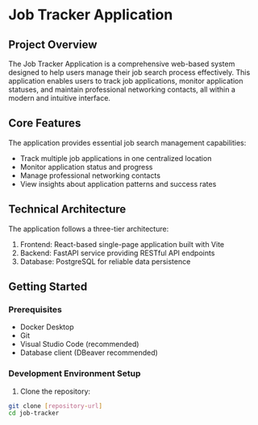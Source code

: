 # Job Tracker Application

## Project Overview
The Job Tracker Application is a comprehensive web-based system designed to help users manage their job search process effectively. This application enables users to track job applications, monitor application statuses, and maintain professional networking contacts, all within a modern and intuitive interface.

## Core Features
The application provides essential job search management capabilities:
- Track multiple job applications in one centralized location
- Monitor application status and progress
- Manage professional networking contacts
- View insights about application patterns and success rates

## Technical Architecture
The application follows a three-tier architecture:

1. Frontend: React-based single-page application built with Vite
2. Backend: FastAPI service providing RESTful API endpoints
3. Database: PostgreSQL for reliable data persistence

## Getting Started

### Prerequisites
- Docker Desktop 
- Git
- Visual Studio Code (recommended)
- Database client (DBeaver recommended)

### Development Environment Setup

1. Clone the repository:
```bash
git clone [repository-url]
cd job-tracker